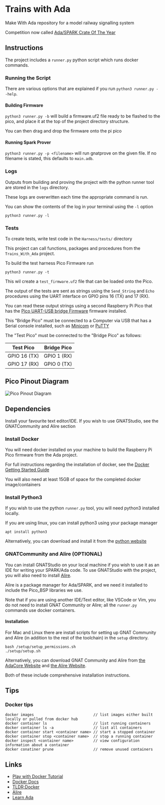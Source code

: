 # Trains with Ada
Make With Ada repository for a model railway signalling system

Competition now called [Ada/SPARK Crate Of The Year](https://blog.adacore.com/announcing-the-first-ada-spark-crate-of-the-year-award)

## Instructions
The project includes a `runner.py` python script which runs docker commands.

### Running the Script
There are various options that are explained if you run `python3 runner.py --help`.

#### Building Firmware
`python3 runner.py -b` will build a firmware.uf2 file ready to be flashed to the pico, and place it at the top of the project directory structure.

You can then drag and drop the firmware onto the pi pico

#### Running Spark Prover
`python3 runner.py -p <filename>` will run gnatprove on the given file. If no filename is stated, this defaults to `main.adb`.

### Logs
Outputs from building and proving the project with the python runner tool are stored in the `logs` directory.

These logs are overwritten each time the appropriate command is run.

You can show the contents of the log in your terminal using the `-l` option
```
python3 runner.py -l
```

### Tests
To create tests, write test code in the `Harness/tests/` directory

This project can call functions, packages and procedures from the `Trains_With_Ada` project.

To build the test harness Pico Firmware run
```
python3 runner.py -t
```
This wil create a `test_firmware.uf2` file that can be loaded onto the Pico.

The output of the tests are sent as strings using the `Send_String` and `Echo` procedures using the UART interface on GPIO pins 16 (TX) and 17 (RX).

You can read these output strings using a second Raspberry Pi Pico that has the [Pico UART-USB bridge Firmware](https://github.com/Noltari/pico-uart-bridge/releases/tag/v2.1) firmware installed.

This "Bridge Pico" must be connected to a Computer via USB that has a Serial console installed, such as [Minicom](https://wiki.emacinc.com/wiki/Getting_Started_With_Minicom) or [PuTTY](https://www.chiark.greenend.org.uk/~sgtatham/putty/)

The "Test Pico" must be connected to the "Bridge Pico" as follows:

Test Pico | Bridge Pico
--- | ---
GPIO 16 (TX) | GPIO 1 (RX)
GPIO 17 (RX) | GPIO 0 (TX)

## Pico Pinout Diagram

![Pico Pinout Diagram](https://cdn-learn.adafruit.com/assets/assets/000/099/339/original/raspberry_pi_Pico-R3-Pinout-narrow.png?1612915004)

## Dependencies
Install your favourite text editor/IDE. If you wish to use GNATStudio, see the GNATCommunity and Alire section

### Install Docker
You will need docker installed on your machine to build the Raspberry Pi Pico firmware from the Ada project.

For full instructions regarding the installation of docker, see the [Docker Getting Started Guide](https://www.docker.com/get-started)

You will also need at least 15GB of space for the completed docker image/containers

### Install Python3
If you wish to use the python `runner.py` tool, you will need python3 installed locally.

If you are using linux, you can install python3 using your package manager
```
apt install python3
```

Alternatively, you can download and install it from the [python website](https://www.python.org/downloads/)

### GNATCommunity and Alire (OPTIONAL)
You can install GNATStudio on your local machine if you wish to use it as an IDE for writing your SPARK/Ada code.
To use GNATStudio with the project, you will also need to install [Alire](https://alire.ada.dev/).

Alire is a package manager for Ada/SPARK, and we need it installed to include the Pico_BSP libraries we use.

Note that if you are using another IDE/Text editor, like VSCode or Vim, you do not need to install GNAT Community or Alire; all the `runner.py` commands use docker containers.

#### Installation
For Mac and Linux there are install scripts for setting up GNAT Community and Alire (in addition to the rest of the toolchain) in the `setup` directory.
```
bash /setup/setup_permissions.sh
./setup/setup.sh
```

Alternatively, you can download GNAT Community and Alire from [the AdaCore Website](https://www.adacore.com/download/more) and [the Alire Website](https://alire.ada.dev/docs/#installation).

Both of these include comprehensive installation instructions.

## Tips

### Docker tips
```
docker images                           // list images either built locally or pulled from docker hub
docker container ls                     // list running containers
docker container ls -a                  // list all containers
docker container start <container name> // start a stopped container
docker container stop <container name>  // stop a running container
docker inspect <container name>         // view configuration information about a container
docker conatiner prune                  // remove unused containers
```

## Links
- [Play with Docker Tutorial](https://training.play-with-docker.com/)
- [Docker Docs](https://docs.docker.com/)
- [TLDR;Docker](https://github.com/tldr-pages/tldr/blob/master/pages/common/docker.md)
- [Alire](https://alire.ada.dev/)
- [Learn Ada](https://learn.adacore.com/)
